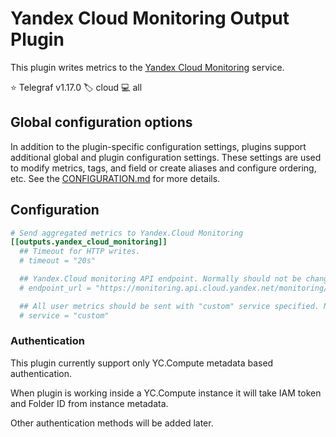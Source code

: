 # Yandex Cloud Monitoring Output Plugin

This plugin writes metrics to the [Yandex Cloud Monitoring][yandex] service.

⭐ Telegraf v1.17.0
🏷️ cloud
💻 all

[yandex]: https://cloud.yandex.com/services/monitoring

## Global configuration options <!-- @/docs/includes/plugin_config.md -->

In addition to the plugin-specific configuration settings, plugins support
additional global and plugin configuration settings. These settings are used to
modify metrics, tags, and field or create aliases and configure ordering, etc.
See the [CONFIGURATION.md][CONFIGURATION.md] for more details.

[CONFIGURATION.md]: ../../../docs/CONFIGURATION.md#plugins

## Configuration

```toml @sample.conf
# Send aggregated metrics to Yandex.Cloud Monitoring
[[outputs.yandex_cloud_monitoring]]
  ## Timeout for HTTP writes.
  # timeout = "20s"

  ## Yandex.Cloud monitoring API endpoint. Normally should not be changed
  # endpoint_url = "https://monitoring.api.cloud.yandex.net/monitoring/v2/data/write"

  ## All user metrics should be sent with "custom" service specified. Normally should not be changed
  # service = "custom"
```

### Authentication

This plugin currently support only YC.Compute metadata based authentication.

When plugin is working inside a YC.Compute instance it will take IAM token and
Folder ID from instance metadata.

Other authentication methods will be added later.
